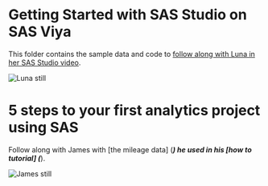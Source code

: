 # Getting Started with SAS Studio on SAS Viya

This folder contains the sample data and code to [follow along with Luna in her SAS Studio video](https://www.youtube.com/watch?v=44xg6-sUyvU).

![Luna still](https://img.youtube.com/vi/44xg6-sUyvU/0.jpg)

# 5 steps to your first analytics project using SAS

Follow along with James with [the mileage data] (___) he used in his [how to tutorial] (___).

![James still](https://img.youtube.com/vi/___/0.jpg)